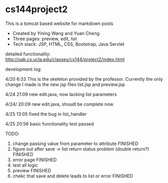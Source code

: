 # cs144project2

This is a tomcat based website for markdown posts

- Created by Yining Wang and Yuan Cheng
- Three pages: preview, edit, list
- Tech stack: JSP, HTML, CSS, Bootstrap, Java Servlet

detailed functionality:
http://oak.cs.ucla.edu/classes/cs144/project2/index.html



development log:

4/20 6:33
This is the skeleton provided by the professor. Currently the only change I made is the new jsp files list.jsp and preview.jsp

4/24 21:09
new edit.java, now lacking list parameters

4/24/ 20:09 
new edit.java, shoudl be complete now

4/25 13:05
fixed the bug in list_handler

4/25 20:56
basic functionality test passed

TODO: 
1. change passing value from parameter to attribute FINISHED
2. figure out after save -> list return status problem (double return?) FINISHED
3. error page FINISHED
4. test all logic 
5. preview FINISHED
6. chekc that save and delete leads to list or error FINISHED

